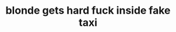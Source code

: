 ---
layout: post
title: blonde gets hard fuck inside fake taxi
duration: '06:52'
view: 215
rate: 2
video: 'https://flashservice.xvideos.com/embedframe/24598735'
priority: 0.9
changefreq: daily
---